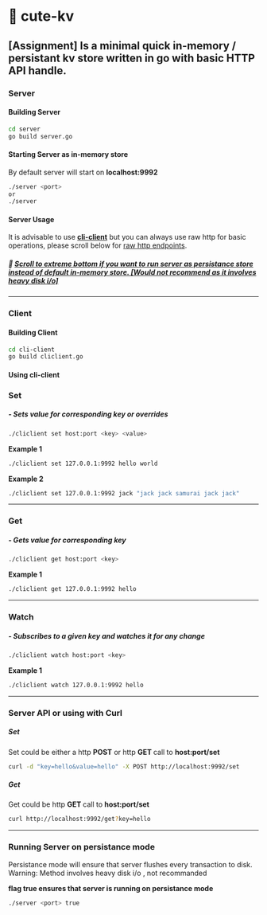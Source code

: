 # :bear: cute-kv

[Assignment] Is a minimal quick <strong>in-memory / persistant</strong> kv store written in go with basic <strong>HTTP API</strong> handle.
---
### Server

#### Building Server
```bash
cd server
go build server.go
```

#### Starting Server as in-memory store

By default server will start on <strong>localhost:9992</strong>

```bash
./server <port>
or
./server
```

#### Server Usage

It is advisable to use <strong>[cli-client](https://github.com/flouthoc/cute-kv#client)</strong> but you can always use raw http for basic operations, please scroll below for [raw http endpoints](https://github.com/flouthoc/cute-kv#server-api-or-using-with-curl).

##### :no_good: [Scroll to extreme bottom if you want to run server as persistance store instead of default in-memory store. [Would not recommend as it involves heavy disk i/o]](https://github.com/flouthoc/cute-kv#running-server-on-persistance-mode)

---
### Client

#### Building Client
```bash
cd cli-client
go build cliclient.go
```

#### Using cli-client

### Set
##### - Sets value for corresponding key or overrides
```bash
./cliclient set host:port <key> <value>
```

<strong>Example 1</strong>
```bash
./cliclient set 127.0.0.1:9992 hello world
```

<strong>Example 2 </strong>
```bash
./cliclient set 127.0.0.1:9992 jack "jack jack samurai jack jack"
```
---

### Get 
##### - Gets value for corresponding key
```bash
./cliclient get host:port <key>
```

<strong>Example 1</strong>
```bash
./cliclient get 127.0.0.1:9992 hello
```

---
### Watch 
##### - Subscribes to a given key and watches it for any change
```bash
./cliclient watch host:port <key>
```

<strong>Example 1</strong>
```bash
./cliclient watch 127.0.0.1:9992 hello
```

---
### Server API or using with Curl

##### Set
Set could be either a http <strong>POST</strong> or http <strong> GET </strong> call to <strong> host:port/set </strong>

```bash
curl -d "key=hello&value=hello" -X POST http://localhost:9992/set
```

##### Get
Get could be  http <strong> GET </strong> call to <strong> host:port/set </strong>

```bash
curl http://localhost:9992/get?key=hello
```

---
### Running Server on persistance mode

Persistance mode will ensure that server flushes every transaction to disk.
Warning: Method involves heavy disk i/o , not recommanded

<strong>flag true ensures that server is running on persistance mode</strong>

```bash
./server <port> true
```